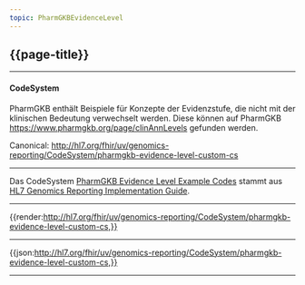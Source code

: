 ```yaml
---
topic: PharmGKBEvidenceLevel
---
```


## {{page-title}}

---

#### CodeSystem

PharmGKB enthält Beispiele für Konzepte der Evidenzstufe, die nicht mit der klinischen Bedeutung verwechselt werden. Diese können auf PharmGKB https://www.pharmgkb.org/page/clinAnnLevels gefunden werden. 

Canonical: http://hl7.org/fhir/uv/genomics-reporting/CodeSystem/pharmgkb-evidence-level-custom-cs

---

Das CodeSystem [PharmGKB Evidence Level Example Codes](http://hl7.org/fhir/uv/genomics-reporting/STU3/CodeSystem-pharmgkb-evidence-level-custom-cs.html) stammt aus [HL7 Genomics Reporting Implementation Guide](http://hl7.org/fhir/uv/genomics-reporting/STU3/).

---

{{render:http://hl7.org/fhir/uv/genomics-reporting/CodeSystem/pharmgkb-evidence-level-custom-cs,}}

---

{{json:http://hl7.org/fhir/uv/genomics-reporting/CodeSystem/pharmgkb-evidence-level-custom-cs,}}

---